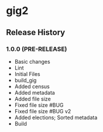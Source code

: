 # gig2

## Release History

### 1.0.0 (PRE-RELEASE)
  * Basic changes
  * Lint
  * Initial Files
  * build_gig
  * Added census
  * Added metadata
  * Added file size
  * Fixed file size #BUG
  * Fixed file size #BUG v2
  * Added elections; Sorted metadata
  * Build
